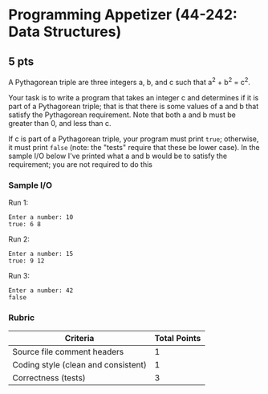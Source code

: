 # Programming Appetizer (44-242: Data Structures)

## 5 pts

A Pythagorean triple are three integers a, b, and c such that a<sup>2</sup> + b<sup>2</sup> = c<sup>2</sup>.

Your task is to write a program that takes an integer c and determines if it is part of a Pythagorean triple; that is that there is some values of a and b that satisfy the Pythagorean requirement.
Note that both a and b must be greater than 0, and less than c.

If c is part of a Pythagorean triple, your program must print `true`; otherwise, it must print `false` (note: the "tests" require that these be lower case).
In the sample I/O below I've printed what a and b would be to satisfy the requirement; you are not required to do this
### Sample I/O

Run 1:
```text
Enter a number: 10
true: 6 8
```

Run 2:
```text
Enter a number: 15
true: 9 12
```

Run 3:
```text
Enter a number: 42
false
```
### Rubric

| Criteria | Total Points |
| --- | --- |
| Source file comment headers | 1 |
| Coding style (clean and consistent) | 1 |
| Correctness (tests) | 3 |

